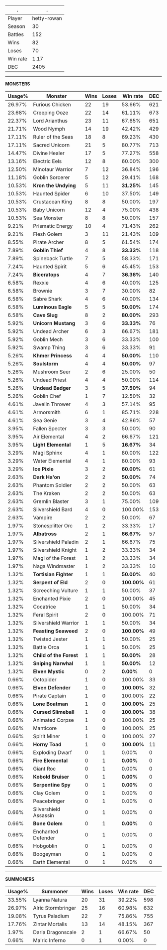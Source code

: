.|.
|-|-
Player|hetty-rowan
Season|30
Battles|152
Wins|82
Loses|70
Win rate|1.17
DEC|2405

---
**MONSTERS**

Usage%|Monster|Wins|Loses|Win rate|DEC|
-|-|-|-|-|-|
26.97%|Furious Chicken|22|19|53.66%|621|
23.68%|Creeping Ooze|22|14|61.11%|673|
22.37%|Lord Arianthus|23|11|67.65%|651|
21.71%|Wood Nymph|14|19|42.42%|429|
17.11%|Ruler of the Seas|18|8|69.23%|430|
17.11%|Sacred Unicorn|21|5|80.77%|713|
14.47%|Divine Healer|17|5|77.27%|558|
13.16%|Electric Eels|12|8|60.00%|300|
12.50%|Minotaur Warrior|7|12|36.84%|196|
11.18%|Goblin Sorcerer|5|12|29.41%|168|
10.53%|**Kron the Undying**|5|11|**31.25%**|145|
10.53%|Haunted Spider|6|10|37.50%|149|
10.53%|Crustacean King|8|8|50.00%|197|
10.53%|Baby Unicorn|12|4|75.00%|438|
10.53%|Sea Monster|8|8|50.00%|157|
9.21%|Prismatic Energy|10|4|71.43%|262|
9.21%|Flesh Golem|3|11|21.43%|109|
8.55%|Pirate Archer|8|5|61.54%|174|
7.89%|**Goblin Thief**|4|8|**33.33%**|118|
7.89%|Spineback Turtle|7|5|58.33%|171|
7.24%|Haunted Spirit|5|6|45.45%|153|
7.24%|**Biceratops**|4|7|**36.36%**|140|
6.58%|Rexxie|4|6|40.00%|125|
6.58%|Brownie|3|7|30.00%|82|
6.58%|Sabre Shark|4|6|40.00%|134|
6.58%|**Luminous Eagle**|5|5|**50.00%**|174|
6.58%|**Cave Slug**|8|2|**80.00%**|293|
5.92%|**Unicorn Mustang**|3|6|**33.33%**|76|
5.92%|Undead Archer|6|3|66.67%|181|
5.92%|Goblin Mech|3|6|33.33%|100|
5.92%|Swamp Thing|3|6|33.33%|91|
5.26%|**Khmer Princess**|4|4|**50.00%**|110|
5.26%|**Soulstorm**|4|4|**50.00%**|97|
5.26%|Mushroom Seer|2|6|25.00%|50|
5.26%|Undead Priest|4|4|50.00%|114|
5.26%|**Undead Badger**|3|5|**37.50%**|94|
5.26%|Goblin Chef|1|7|12.50%|32|
4.61%|Javelin Thrower|4|3|57.14%|95|
4.61%|Armorsmith|6|1|85.71%|228|
4.61%|Sea Genie|3|4|42.86%|57|
3.95%|Fallen Specter|3|3|50.00%|90|
3.95%|Air Elemental|4|2|66.67%|121|
3.95%|**Light Elemental**|1|5|**16.67%**|34|
3.29%|Magi Sphinx|4|1|80.00%|122|
3.29%|Water Elemental|4|1|80.00%|93|
3.29%|**Ice Pixie**|3|2|**60.00%**|61|
2.63%|**Dark Ha'on**|2|2|**50.00%**|74|
2.63%|Phantom Soldier|2|2|50.00%|63|
2.63%|The Kraken|2|2|50.00%|63|
2.63%|Gremlin Blaster|3|1|75.00%|109|
2.63%|Silvershield Bard|4|0|100.00%|153|
2.63%|Vampire|2|2|50.00%|67|
1.97%|Stonesplitter Orc|1|2|33.33%|17|
1.97%|**Albatross**|2|1|**66.67%**|57|
1.97%|Silvershield Paladin|2|1|66.67%|75|
1.97%|Silvershield Knight|1|2|33.33%|34|
1.97%|Magi of the Forest|1|2|33.33%|34|
1.97%|Naga Windmaster|1|2|33.33%|10|
1.32%|**Tortisian Fighter**|1|1|**50.00%**|40|
1.32%|**Serpent of Eld**|2|0|**100.00%**|61|
1.32%|Screeching Vulture|1|1|50.00%|37|
1.32%|Enchanted Pixie|2|0|100.00%|45|
1.32%|Cocatrice|1|1|50.00%|34|
1.32%|Feral Spirit|2|0|100.00%|71|
1.32%|Silvershield Warrior|1|1|50.00%|34|
1.32%|**Feasting Seaweed**|2|0|**100.00%**|49|
1.32%|Twisted Jester|1|1|50.00%|25|
1.32%|Battle Orca|1|1|50.00%|25|
1.32%|**Child of the Forest**|1|1|**50.00%**|28|
1.32%|**Sniping Narwhal**|1|1|**50.00%**|12|
1.32%|**Elven Mystic**|0|2|**0.00%**|0|
0.66%|Octopider|1|0|100.00%|33|
0.66%|**Elven Defender**|1|0|**100.00%**|32|
0.66%|Pirate Captain|1|0|100.00%|22|
0.66%|**Lone Boatman**|1|0|**100.00%**|25|
0.66%|**Cursed Slimeball**|1|0|**100.00%**|38|
0.66%|Animated Corpse|1|0|100.00%|25|
0.66%|Manticore|1|0|100.00%|25|
0.66%|Spirit Miner|1|0|100.00%|27|
0.66%|**Horny Toad**|1|0|**100.00%**|11|
0.66%|Exploding Dwarf|0|1|0.00%|0|
0.66%|**Fire Elemental**|0|1|**0.00%**|0|
0.66%|Giant Roc|0|1|0.00%|0|
0.66%|**Kobold Bruiser**|0|1|**0.00%**|0|
0.66%|**Serpentine Spy**|0|1|**0.00%**|0|
0.66%|Clay Golem|0|1|0.00%|0|
0.66%|Peacebringer|0|1|0.00%|0|
0.66%|Silvershield Assassin|0|1|0.00%|0|
0.66%|**Bone Golem**|0|1|**0.00%**|0|
0.66%|Enchanted Defender|0|1|0.00%|0|
0.66%|Hobgoblin|0|1|0.00%|0|
0.66%|Boogeyman|0|1|0.00%|0|
0.66%|Earth Elemental|0|1|0.00%|0|

---
**SUMMONERS**

Usage%|Summoner|Wins|Loses|Win rate|DEC|
-|-|-|-|-|-|
33.55%|Lyanna Natura|20|31|39.22%|598|
26.97%|Alric Stormbringer|25|16|60.98%|632|
19.08%|Tyrus Paladium|22|7|75.86%|755|
17.76%|Zintar Mortalis|13|14|48.15%|367|
1.97%|Daria Dragonscale|2|1|66.67%|50|
0.66%|Malric Inferno|0|1|0.00%|0|
